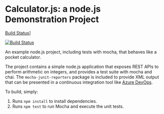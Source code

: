 Calculator.js: a node.js Demonstration Project
==============================================

[Build Status](https://dev.azure.com/albertocolommonfort-az400/Integrating%20External%20Source%20Control%20with%20Azure%20Pipelines/_apis/build/status/acolom.calculator?branchName=master)]

[![Build Status](https://dev.azure.com/albertocolommonfort-az400/Integrating%20External%20Source%20Control%20with%20Azure%20Pipelines/_apis/build/status/acolom.calculator?branchName=master)](https://dev.azure.com/albertocolommonfort-az400/Integrating%20External%20Source%20Control%20with%20Azure%20Pipelines/_build/latest?definitionId=10&branchName=master)

An example node.js project, including tests with mocha, that behaves like
a pocket calculator.

The project contains a simple node.js application that exposes REST APIs
to perform arithmetic on integers, and provides a test suite with mocha
and chai.  The `mocha-junit-reporters` package is included to provide XML
output that can be presented in a continuous integration tool like
[Azure DevOps](https://azure.com/devops).

To build, simply:

1. Runs `npm install` to install dependencies.
2. Runs `npm test` to run Mocha and execute the unit tests.

